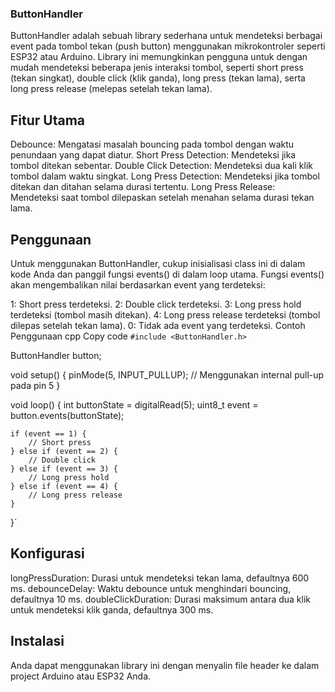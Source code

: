 ### ButtonHandler
ButtonHandler adalah sebuah library sederhana untuk mendeteksi berbagai event pada tombol tekan (push button) menggunakan mikrokontroler seperti ESP32 atau Arduino. Library ini memungkinkan pengguna untuk dengan mudah mendeteksi beberapa jenis interaksi tombol, seperti short press (tekan singkat), double click (klik ganda), long press (tekan lama), serta long press release (melepas setelah tekan lama).

## Fitur Utama
Debounce: Mengatasi masalah bouncing pada tombol dengan waktu penundaan yang dapat diatur.
Short Press Detection: Mendeteksi jika tombol ditekan sebentar.
Double Click Detection: Mendeteksi dua kali klik tombol dalam waktu singkat.
Long Press Detection: Mendeteksi jika tombol ditekan dan ditahan selama durasi tertentu.
Long Press Release: Mendeteksi saat tombol dilepaskan setelah menahan selama durasi tekan lama.
## Penggunaan
Untuk menggunakan ButtonHandler, cukup inisialisasi class ini di dalam kode Anda dan panggil fungsi events() di dalam loop utama. Fungsi events() akan mengembalikan nilai berdasarkan event yang terdeteksi:

1: Short press terdeteksi.
2: Double click terdeteksi.
3: Long press hold terdeteksi (tombol masih ditekan).
4: Long press release terdeteksi (tombol dilepas setelah tekan lama).
0: Tidak ada event yang terdeteksi.
Contoh Penggunaan
cpp
Copy code
`#include <ButtonHandler.h>`

ButtonHandler button;

void setup() {
    pinMode(5, INPUT_PULLUP);  // Menggunakan internal pull-up pada pin 5
}

void loop() {
    int buttonState = digitalRead(5);
    uint8_t event = button.events(buttonState);
    
    if (event == 1) {
        // Short press
    } else if (event == 2) {
        // Double click
    } else if (event == 3) {
        // Long press hold
    } else if (event == 4) {
        // Long press release
    }
}`
## Konfigurasi
longPressDuration: Durasi untuk mendeteksi tekan lama, defaultnya 600 ms.
debounceDelay: Waktu debounce untuk menghindari bouncing, defaultnya 10 ms.
doubleClickDuration: Durasi maksimum antara dua klik untuk mendeteksi klik ganda, defaultnya 300 ms.
## Instalasi
Anda dapat menggunakan library ini dengan menyalin file header ke dalam project Arduino atau ESP32 Anda.
